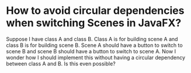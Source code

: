 
# How to avoid circular dependencies when switching Scenes in JavaFX?

Suppose I have class A and class B. Class A is for building scene A and class B is for building scene B. Scene A should have a button to switch to scene B and scene B should have a button to switch to scene A. Now I wonder how I should implement this without having a circular dependency between class A and B. Is this even possible?

        